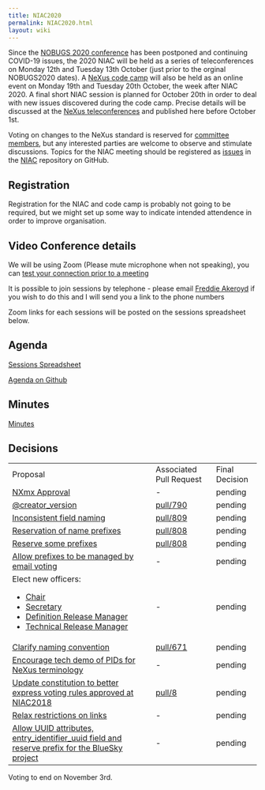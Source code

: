 ```yaml
---
title: NIAC2020
permalink: NIAC2020.html
layout: wiki
---
```


Since the [NOBUGS 2020 conference](https://tiny.cc/nobugs2020) has been postponed and continuing COVID-19 issues, the 2020 NIAC will be held as a series of teleconferences on Monday 12th and Tuesday 13th October (just prior to the orginal NOBUGS2020 dates). A [NeXus code camp](https://www.nexusformat.org/CodeCamp2020-2.html) will also be held as an online event on Monday 19th and Tuesday 20th October, the week after NIAC 2020. A final short NIAC session is planned for October 20th in order to deal with new issues discovered during the code camp. Precise details will be discussed at the [NeXus teleconferences](https://www.nexusformat.org/Teleconferences.html) and published here before October 1st.

Voting on changes to the NeXus standard is reserved for [committee members](https://www.nexusformat.org/NIAC.html), but any interested parties are welcome to observe and stimulate discussions. Topics for the NIAC meeting should be registered as
[issues](https://github.com/nexusformat/NIAC/issues) in the
[NIAC](https://github.com/nexusformat/NIAC) repository on GitHub.

## Registration

Registration for the NIAC and code camp is probably not going to be required, but we might set up some way to indicate intended attendence in order to improve organisation.

## Video Conference details

We will be using Zoom (Please mute microphone when not speaking), you can [test your connection prior to a meeting](https://ukri.zoom.us/test)

It is possible to join sessions by telephone - please email [Freddie Akeroyd](mailto:freddie.akeroyd@stfc.ac.uk) if you wish to do this and I will send you a link to the phone numbers

Zoom links for each sessions will be posted on the sessions spreadsheet below.

## Agenda

[Sessions Spreadsheet](https://docs.google.com/spreadsheets/d/1rl5tAywWW4l7wvMy-rCAg_DdwPuNCZYbYLodAQAlwO4/edit?usp=sharing)

[Agenda on Github](https://github.com/nexusformat/NIAC/projects/1)

## Minutes
[Minutes](NIAC2020minutes.md)

## Decisions
<table>
<TR><TD> Proposal </TD><TD> Associated Pull Request </TD><TD> Final Decision </TD></TR>
<TR><TD> <A href="https://github.com/nexusformat/NIAC/issues/45#issuecomment-707254127">NXmx Approval</A> </TD><TD> - </TD><TD> pending </TD></TR>	
<TR><TD> <A href="https://github.com/nexusformat/NIAC/issues/51#issuecomment-707349309">@creator_version</A> </TD><TD> <A href="https://github.com/nexusformat/definitions/pull/790">pull/790</A> </TD><TD> pending </TD></TR> 
<TR><TD> <A href="https://github.com/nexusformat/definitions/issues/791#issuecomment-707365329">Inconsistent field naming</A>	</TD><TD>	<A href="https://github.com/nexusformat/definitions/pull/809">pull/809</A> </TD><TD> pending </TD></TR> 
<TR><TD> <A href="https://github.com/nexusformat/NIAC/issues/49#issuecomment-707383140">Reservation of name prefixes</A>	 </TD><TD>	<A href="https://github.com/nexusformat/definitions/pull/808">pull/808</A> </TD><TD> pending </TD></TR> 
<TR><TD> <A href="https://github.com/nexusformat/NIAC/issues/49#issuecomment-707383223">Reserve some prefixes</A> </TD><TD>	<A href="https://github.com/nexusformat/definitions/pull/808">pull/808</A> </TD><TD> pending </TD></TR> 
<TR><TD> <A href="https://github.com/nexusformat/NIAC/issues/49#issuecomment-707384329">Allow prefixes to be managed by email voting</A>	 </TD><TD> - </TD><TD> pending </TD></TR>
<TR><TD> Elect new officers:<UL>
  <LI><A href="https://github.com/nexusformat/NIAC/issues/70#issuecomment-707737492">Chair</A></LI>
  <LI><A href="https://github.com/nexusformat/NIAC/issues/70#issuecomment-707737135">Secretary</A></LI>
  <LI><A href="https://github.com/nexusformat/NIAC/issues/70#issuecomment-707742461">Definition Release Manager</A></LI>
  <LI><A href="https://github.com/nexusformat/NIAC/issues/70#issuecomment-707763232">Technical Release Manager</A></LI></UL>  </TD><TD> - </TD><TD> pending </TD></TR>
<TR><TD> <A href="https://github.com/nexusformat/definitions/pull/671#issuecomment-715476138">Clarify naming convention</A> </TD><TD> <A href="https://github.com/nexusformat/definitions/pull/671">pull/671</A> </TD><TD> pending </TD></TR>
<TR><TD> <A href="https://github.com/nexusformat/NIAC/issues/73#issuecomment-716609739">Encourage tech demo of PIDs for NeXus terminology</A> </TD><TD> - </TD><TD> pending </TD></TR>
<TR><TD> <A href="https://github.com/nexusformat/NIAC/issues/71#issuecomment-716617317">Update constitution to better express voting rules approved at NIAC2018</A> </TD><TD> <A href="https://github.com/nexusformat/wiki/pull/8">pull/8</A> </TD><TD> pending </TD></TR>
<TR><TD> <A href="https://github.com/nexusformat/NIAC/issues/77#issuecomment-716643766">Relax restrictions on links</A> </TD><TD> - </TD><TD> pending </TD></TR>
<TR><TD> <A href="https://github.com/nexusformat/NIAC/issues/80#issuecomment-716662624">Allow UUID attributes, entry_identifier_uuid field and reserve prefix for the BlueSky project</A> </TD><TD> - </TD><TD> pending </TD></TR>

</table>
  
Voting to end on November 3rd.
